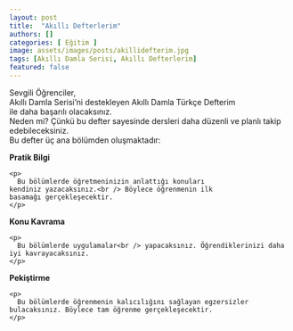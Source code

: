 ```yaml
---
layout: post
title:  "Akıllı Defterlerim"
authors: []
categories: [ Eğitim ]
image: assets/images/posts/akillidefterim.jpg
tags: [Akıllı Damla Serisi, Akıllı Defterlerim]
featured: false
---
```

Sevgili Öğrenciler,  
Akıllı Damla Serisi’ni destekleyen Akıllı Damla Türkçe Defterim  
ile daha başarılı olacaksınız.  
Neden mi? Çünkü bu defter sayesinde dersleri daha düzenli ve planlı takip edebileceksiniz.  
Bu defter üç ana bölümden oluşmaktadır:

<div class="wpe-col wpe-col-13-13-13">
  <div class="wpe-col-1">
    <p>
      <strong>Pratik Bilgi</strong>
    </p>
    
    <p>
      Bu bölümlerde öğretmeninizin anlattığı konuları kendiniz yazacaksınız.<br /> Böylece öğrenmenin ilk basamağı gerçekleşecektir.
    </p>
  </div>
  
  <div class="wpe-col-2">
    <p>
      <strong>Konu Kavrama</strong>
    </p>
    
    <p>
      Bu bölümlerde uygulamalar<br /> yapacaksınız. Öğrendiklerinizi daha iyi kavrayacaksınız.
    </p>
  </div>
  
  <div class="wpe-col-3">
    <p>
      <strong>Pekiştirme</strong>
    </p>
    
    <p>
      Bu bölümlerde öğrenmenin kalıcılığını sağlayan egzersizler bulacaksınız. Böylece tam öğrenme gerçekleşecektir.
    </p>
  </div>
</div>

&nbsp;